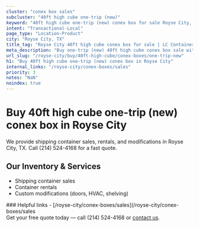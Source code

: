 ```yaml
---
cluster: "conex box sales"
subcluster: "40ft high cube one-trip (new)"
keyword: "40ft high cube one-trip (new) conex box for sale Royse City, TX"
intent: "Transactional-Local"
page_type: "Location-Product"
city: "Royse City, TX"
title_tag: "Royse City 40ft high cube conex box for sale | LC Container"
meta_description: "Buy one-trip (new) 40ft high cube conex box sale with local delivery in Royse City, TX. LC Container — local Since 2003. Request a fast quote today."
url_slug: "/royse-city/buy/40ft-high-cube/conex-boxes/one-trip-new"
h1: "Buy 40ft high cube one-trip (new) conex box in Royse City"
internal_links: "/royse-city/conex-boxes/sales"
priority: 3
notes: "NaN"
noindex: true
---
```


# Buy 40ft high cube one-trip (new) conex box in Royse City

We provide shipping container sales, rentals, and modifications in Royse City, TX. Call (214) 524-4168 for a fast quote.

## Our Inventory & Services
- Shipping container sales
- Container rentals
- Custom modifications (doors, HVAC, shelving)

<div data-section="internal-links">
### Helpful links
- [/royse-city/conex-boxes/sales](/royse-city/conex-boxes/sales
</div>

<div data-section="cta">
Get your free quote today — call (214) 524-4168 or <a href="/contact">contact us</a>.
</div>

<script type="application/ld+json">{"@context":"https://schema.org","@type":"FAQPage","mainEntity":[{"@type":"Question","name":"How much does delivery cost in Royse City, TX?","acceptedAnswer":{"@type":"Answer","text":"Delivery costs vary by distance and container size. Most deliveries in Royse City, TX range from $150-$300. Call (214) 524-4168 for an exact quote based on your specific location."}},{"@type":"Question","name":"Do you offer financing or payment plans?","acceptedAnswer":{"@type":"Answer","text":"We accept major credit cards, checks, and can discuss commercial terms for bulk purchases. Call (214) 524-4168 to discuss options."}},{"@type":"Question","name":"Can you customize containers in Royse City, TX?","acceptedAnswer":{"@type":"Answer","text":"Yes — we perform modifications like doors, HVAC, insulation, and shelving. Request a custom quote at (214) 524-4168 or via our contact form."}}]}</script>
